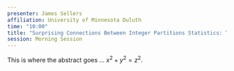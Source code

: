 ```yaml
---
presenter: James Sellers
affiliation: University of Minnesota Duluth
time: "10:00"
title: "Surprising Connections Between Integer Partitions Statistics: The Crank, Minimal Excludant, and Partition Fixed Points"
session: Morning Session
---
```


This is where the abstract goes ... $x^2 + y^2 = z^2$.